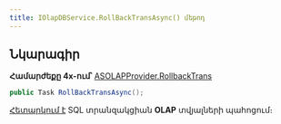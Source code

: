 ```yaml
---
title: IOlapDBService.RollBackTransAsync() մեթոդ  
---
```


## Նկարագիր

**Համարժեքը 4x-ում՝** [ASOLAPProvider.RollbackTrans](https://armsoft.github.io/as4x-docs/HTM/ProgrGuide/Functions/Functions/TransactionManagment/RollBackTrans.html)

```c#
public Task RollBackTransAsync();
```

[Հետարկում է](https://learn.microsoft.com/en-us/sql/t-sql/language-elements/rollback-transaction-transact-sql) SQL տրանզակցիան **OLAP** տվյալների պահոցում։
